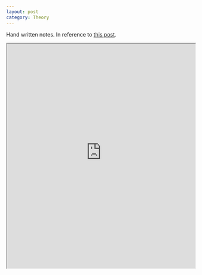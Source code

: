 ```yaml
---
layout: post
category: Theory
---
```


Hand written notes. In reference to [this post](https://www.solver.com/optimization-problem-types-linear-and-quadratic-programming).

<iframe src="https://raw.githubusercontent.com/nik-pitts/machinelearning601/blob/main/_assets/2024-07-16-optimization-problem-types.pdf" width="100%" height="600px"></iframe>
